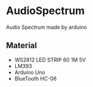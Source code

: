 # AudioSpectrum
Audio Spectrum made by arduino

## Material
- WS2812 LED STRIP 60 1M 5V
- LM393
- Arduino Uno
- BlueTooth HC-06
